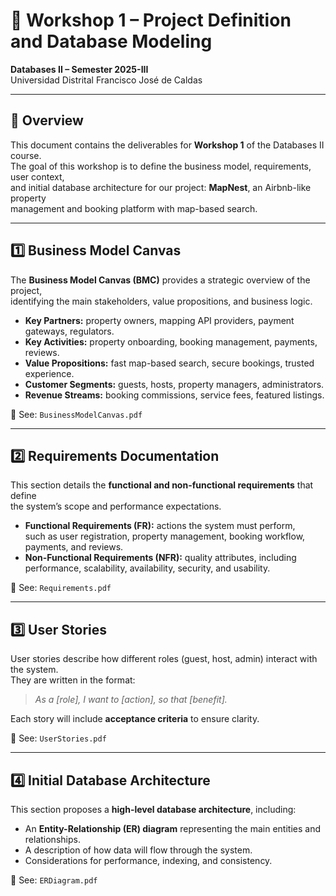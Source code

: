 # 📘 Workshop 1 – Project Definition and Database Modeling  
**Databases II – Semester 2025-III**  
Universidad Distrital Francisco José de Caldas  

---

## 📌 Overview
This document contains the deliverables for **Workshop 1** of the Databases II course.  
The goal of this workshop is to define the business model, requirements, user context,  
and initial database architecture for our project: **MapNest**, an Airbnb-like property  
management and booking platform with map-based search.  

---

## 1️⃣ Business Model Canvas
The **Business Model Canvas (BMC)** provides a strategic overview of the project,  
identifying the main stakeholders, value propositions, and business logic.  

- **Key Partners:** property owners, mapping API providers, payment gateways, regulators.  
- **Key Activities:** property onboarding, booking management, payments, reviews.  
- **Value Propositions:** fast map-based search, secure bookings, trusted experience.  
- **Customer Segments:** guests, hosts, property managers, administrators.  
- **Revenue Streams:** booking commissions, service fees, featured listings.  

📄 See: `BusinessModelCanvas.pdf`

---

## 2️⃣ Requirements Documentation
This section details the **functional and non-functional requirements** that define  
the system’s scope and performance expectations.  

- **Functional Requirements (FR):** actions the system must perform,  
  such as user registration, property management, booking workflow, payments, and reviews.  
- **Non-Functional Requirements (NFR):** quality attributes, including  
  performance, scalability, availability, security, and usability.  

📄 See: `Requirements.pdf`

---

## 3️⃣ User Stories
User stories describe how different roles (guest, host, admin) interact with the system.  
They are written in the format:  

> *As a [role], I want to [action], so that [benefit].*  

Each story will include **acceptance criteria** to ensure clarity.  

📄 See: `UserStories.pdf`

---

## 4️⃣ Initial Database Architecture
This section proposes a **high-level database architecture**, including:  
- An **Entity-Relationship (ER) diagram** representing the main entities and relationships.  
- A description of how data will flow through the system.  
- Considerations for performance, indexing, and consistency.  

📄 See: `ERDiagram.pdf`

